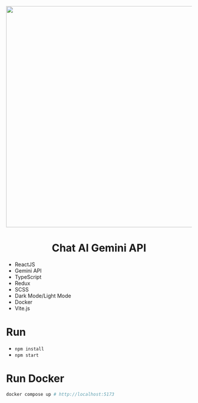 <div align="center">
    <img src="https://static.wixstatic.com/media/6c6576_689ac0ca208d485a88b6281cbec24ac0~mv2.jpeg/v1/fill/w_560,h_316,al_c,q_80,usm_0.66_1.00_0.01,enc_auto/6c6576_689ac0ca208d485a88b6281cbec24ac0~mv2.jpeg" width="600"/>
</div>
<div align="center">
    <h1>Chat AI Gemini API</h1>
</div>

- ReactJS
- Gemini API
- TypeScript
- Redux
- SCSS
- Dark Mode/Light Mode
- Docker
- Vite.js

# Run
- `npm install`
- `npm start`

# Run Docker

```sh
docker compose up # http://localhost:5173
```